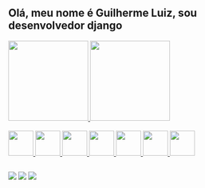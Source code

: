 ## Olá, meu nome é Guilherme Luiz, sou desenvolvedor django

<div style="display: inline_block">
  <a href="https://github.com/guilhermelbo">
  <img height="160em" src="https://github-readme-stats.vercel.app/api?username=guilhermelbo&theme=dark&show_icons=true"/>
  <img height="160em" src="https://github-readme-stats.vercel.app/api/top-langs/?username=guilhermelbo&layout=compact&theme=dark"/>
</div>
<br/>
<img height="50em" src="https://cdn.jsdelivr.net/gh/devicons/devicon/icons/python/python-original-wordmark.svg"/>
<img height="50em" src="https://cdn.jsdelivr.net/gh/devicons/devicon/icons/django/django-plain-wordmark.svg" />
<img height="50em" src="https://cdn.jsdelivr.net/gh/devicons/devicon/icons/javascript/javascript-original.svg" />
<img height="50em" src="https://cdn.jsdelivr.net/gh/devicons/devicon/icons/html5/html5-original-wordmark.svg" />
<img height="50em" src="https://cdn.jsdelivr.net/gh/devicons/devicon/icons/css3/css3-original-wordmark.svg" />
<img height="50em" src="https://cdn.jsdelivr.net/gh/devicons/devicon/icons/bootstrap/bootstrap-original-wordmark.svg" />
<img height="50em" src="https://cdn.jsdelivr.net/gh/devicons/devicon/icons/selenium/selenium-original.svg" />

##
<a href="mailto:guilhermeluiz.dev@gmail.com"><img src="https://img.shields.io/badge/Gmail-D14836?style=for-the-badge&logo=gmail&logoColor=white"></a>
<a href="https://www.linkedin.com/in/guilherme-luiz-8196ab149/"><img src="https://img.shields.io/badge/LinkedIn-0077B5?style=for-the-badge&logo=linkedin&logoColor=white"></a>
<a href="https://www.instagram.com/guilhermelbo/"><img src="https://img.shields.io/badge/Instagram-E4405F?style=for-the-badge&logo=instagram&logoColor=white"></a>
